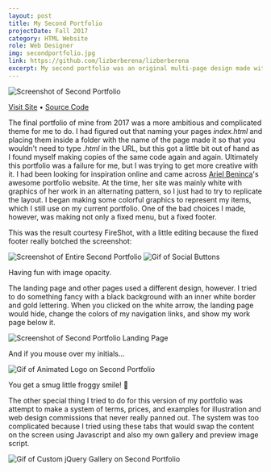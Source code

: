 ```yaml
---
layout: post
title: My Second Portfolio
projectDate: Fall 2017
category: HTML Website
role: Web Designer
img: secondportfolio.jpg
link: https://github.com/lizberberena/lizberberena
excerpt: My second portfolio was an original multi-page design made with HTML, CSS, Bootstrap, and jQuery. I had fun trying to add creative flairs to this one. When the website loads, you must click an arrow to reveal my portfolio items and a minimalist white theme. I also made a handmade image toggler of example commissions. I might go back and implement Jekyll on this one to be more space-saving.
---
```


<img src="https://lizberberena.com/img/secondportfolio.png" alt="Screenshot of Second Portfolio" class="img-fluid"/>

<p class="caption"><a href="https://lizberberena.com/2017" target="_blank">Visit Site</a>  • <a href="https://github.com/lizberberena/2017" target="_blank">Source Code</a></p>

<p>The final portfolio of mine from 2017 was a more ambitious and complicated theme for me to do. I had figured out that naming your pages <em>index.html </em>and placing them inside a folder with the name of the page made it so that you wouldn't need to type <em>.html </em>in the URL, but this got a little bit out of hand as I found myself making copies of the same code again and again. Ultimately this portfolio was a failure for me, but I was trying to get more creative with it. I had been looking for inspiration online and came across <a href="http://arielbeninca.com" target="_blank" rel="nofollow">Ariel Beninca</a>'s awesome portfolio website. At the time, her site was mainly white with graphics of her work in an alternating pattern, so I just had to try to replicate the layout. I began making some colorful graphics to represent my items, which I still use on my current portfolio. One of the bad choices I made, however, was making not only a fixed menu, but a fixed footer.</p>

<p>This was the result courtesy FireShot, with a little editing because the fixed footer really botched the screenshot:</p>

<img src="https://lizberberena.com/img/portfoliolate20172.png" alt="Screenshot of Entire Second Portfolio" class="img-fluid"/>

<img src="https://lizberberena.com/img/smoooooth.gif" alt="Gif of Social Buttons" class="img-fluid"/>

<p class="caption">Having fun with image opacity.</p>

<p>The landing page and other pages used a different design, however. I tried to do something fancy with a black background with an inner white border and gold lettering. When you clicked on the white arrow, the landing page would hide, change the colors of my navigation links, and show my work page below it. </p>

<img src="https://lizberberena.com/img/portfoliolate2017.png" alt="Screenshot of Second Portfolio Landing Page" class="img-fluid"/>

<p>And if you mouse over my initials...</p>

<img src="https://lizberberena.com/img/LB.gif" alt="Gif of Animated Logo on Second Portfolio" class="img-fluid"/>

<p>You get a smug little froggy smile! 🐸 </p>

<p>The other special thing I tried to do for this version of my portfolio was attempt to make a system of terms, prices, and examples for illustration and web design commissions that never really panned out. The system was too complicated because I tried using these tabs that would swap the content on the screen using Javascript and also my own gallery and preview image script.</p>

<img src="https://lizberberena.com/img/newgallery.gif" alt="Gif of Custom jQuery Gallery on Second Portfolio" class="img-fluid"/>
